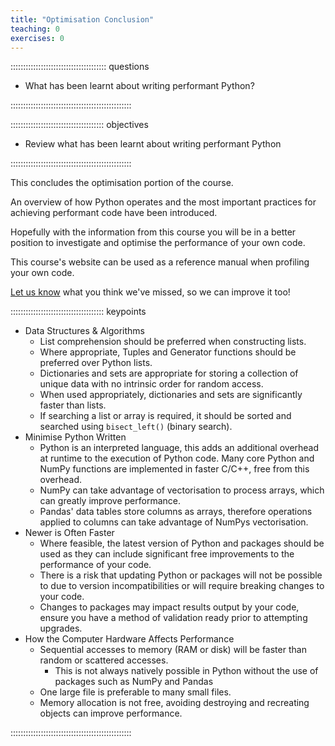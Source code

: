 ```yaml
---
title: "Optimisation Conclusion"
teaching: 0
exercises: 0
---
```


:::::::::::::::::::::::::::::::::::::: questions

- What has been learnt about writing performant Python?

::::::::::::::::::::::::::::::::::::::::::::::::


::::::::::::::::::::::::::::::::::::: objectives

- Review what has been learnt about writing performant Python

::::::::::::::::::::::::::::::::::::::::::::::::

This concludes the optimisation portion of the course.

An overview of how Python operates and the most important practices for achieving performant code have been introduced.

Hopefully with the information from this course you will be in a better position to investigate and optimise the performance of your own code.

This course's website can be used as a reference manual when profiling your own code.

[Let us know](https://github.com/RSE-Sheffield/pando-python) what you think we've missed, so we can improve it too!

::::::::::::::::::::::::::::::::::::: keypoints

- Data Structures & Algorithms
    - List comprehension should be preferred when constructing lists.
    - Where appropriate, Tuples and Generator functions should be preferred over Python lists.
    - Dictionaries and sets are appropriate for storing a collection of unique data with no intrinsic order for random access.
    - When used appropriately, dictionaries and sets are significantly faster than lists.
    - If searching a list or array is required, it should be sorted and searched using `bisect_left()` (binary search).
- Minimise Python Written
    - Python is an interpreted language, this adds an additional overhead at runtime to the execution of Python code. Many core Python and NumPy functions are implemented in faster C/C++, free from this overhead.
    - NumPy can take advantage of vectorisation to process arrays, which can greatly improve performance.
    - Pandas' data tables store columns as arrays, therefore operations applied to columns can take advantage of NumPys vectorisation.
- Newer is Often Faster
    - Where feasible, the latest version of Python and packages should be used as they can include significant free improvements to the performance of your code.
    - There is a risk that updating Python or packages will not be possible to due to version incompatibilities or will require breaking changes to your code.
    - Changes to packages may impact results output by your code, ensure you have a method of validation ready prior to attempting upgrades.
- How the Computer Hardware Affects Performance
    - Sequential accesses to memory (RAM or disk) will be faster than random or scattered accesses.
      - This is not always natively possible in Python without the use of packages such as NumPy and Pandas
    - One large file is preferable to many small files.
    - Memory allocation is not free, avoiding destroying and recreating objects can improve performance.

::::::::::::::::::::::::::::::::::::::::::::::::
